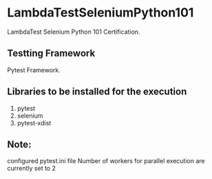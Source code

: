 # LambdaTestSeleniumPython101
 LambdaTest Selenium Python 101 Certification.

## Testting Framework
Pytest Framework.

## Libraries to be installed for the execution
1. pytest
2. selenium
3. pytest-xdist

## Note:
configured pytest.ini file
Number of workers for parallel execution are currently set to 2


